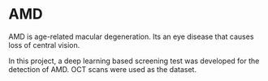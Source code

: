 # AMD
AMD is age-related macular degeneration. Its an eye disease that causes loss of central vision.

In this project, a deep learning based screening test was developed for the detection of AMD. OCT scans were used as the dataset.
